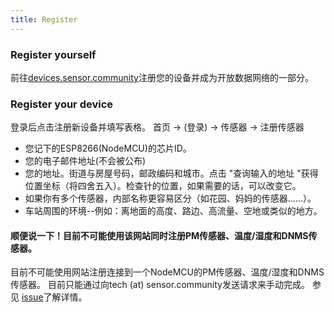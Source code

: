 ```yaml
---
title: Register
---
```


### Register yourself
前往[devices.sensor.community](https://devices.sensor.community/register)注册您的设备并成为开放数据网络的一部分。

### Register your device
登录后点击注册新设备并填写表格。
首页 -> (登录) -> 传感器 -> 注册传感器

* 您记下的ESP8266(NodeMCU)的芯片ID。
* 您的电子邮件地址(不会被公布)
* 您的地址。街道与房屋号码，邮政编码和城市。点击 "查询输入的地址 "获得位置坐标（将四舍五入）。检查针的位置，如果需要的话，可以改变它。
* 如果你有多个传感器，内部名称更容易区分（如花园、妈妈的传感器......）。
* 车站周围的环境--例如：离地面的高度、路边、高流量、空地或类似的地方。


#### 顺便说一下！目前不可能使用该网站同时注册PM传感器、温度/湿度和DNMS传感器。
目前不可能使用网站注册连接到一个NodeMCU的PM传感器、温度/湿度和DNMS传感器。
目前只能通过向tech (at) sensor.community发送请求来手动完成。
参见 [issue](https://github.com/opendata-stuttgart/sensor.community/issues/117
)了解详情。
